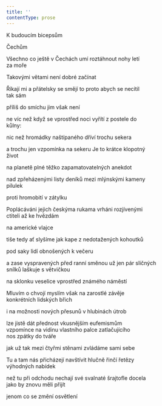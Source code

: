 ```yaml
---
title: ''
contentType: prose
---
```


<section>

K budoucím bicepsům

Čechům

Všechno co ještě v Čechách umí roztáhnout nohy letí  
za moře

Takovými větami není dobré začínat

Říkají mi a přátelsky se smějí to proto abych se necítil  
tak sám

příliš do smíchu jim však není

ne víc než když se vprostřed noci vyřítí z postele do  
kůlny:

nic než hromádky naštípaného dříví trochu sekera

a trochu jen vzpomínka na sekeru Je to krátce klopotný  
život

na planetě plné těžko zapamatovatelných anekdot

nad zpřeházenými listy deníků mezi mlýnskými kameny  
pilulek

proti hromobití v zátylku

Poplácáváni jejich českýma rukama vrháni rozjívenými  
ctiteli až ke hvězdám

na americké vlajce

tiše tedy ať slyšíme jak kape z nedotažených kohoutků

pod saky lidí obnošených k večeru

a zase vyspravených před ranní směnou už jen pár sličných  
snílků laškuje s větvičkou

na sklonku veselice vprostřed známého náměstí

Mluvím o chvojí myslím však na zarostlé závěje  
konkrétních lidských břich

i na možnosti nových přesunů v hlubinách útrob

lze jistě dát přednost vkusnějším eufemismům  
vzpomínce na vidinu vlastního palce zatlačujícího  
nos zpátky do tváře

jak už tak mezi čtyřmi stěnami zvládáme sami sebe

Tu a tam nás přicházejí navštívit hlučně řinčí řetězy  
výhodných nabídek

než tu při odchodu nechají své svalnaté šrajtofle docela  
jako by znovu měli přijít

jenom co se změní osvětlení

</section>
